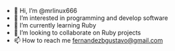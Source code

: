 - 👋 Hi, I’m @mrlinux666
- 👀 I’m interested in programming and develop software 
- 🌱 I’m currently learning Ruby
- 💞️ I’m looking to collaborate on Ruby projects
- 📫 How to reach me fernandezbgustavo@gmail.com


